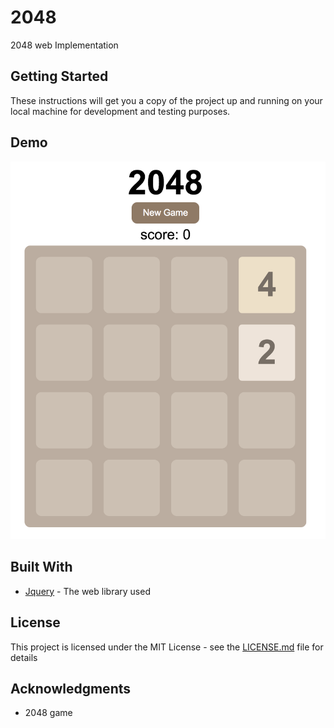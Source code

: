 # 2048

2048 web Implementation

## Getting Started

These instructions will get you a copy of the project up and running on your local machine for development and testing purposes.

## Demo

![Alt text](./demo/demo.png?raw=true "Optional Title")

## Built With

* [Jquery](https://code.jquery.com/) - The web library used

## License

This project is licensed under the MIT License - see the [LICENSE.md](LICENSE.md) file for details

## Acknowledgments

* 2048 game
